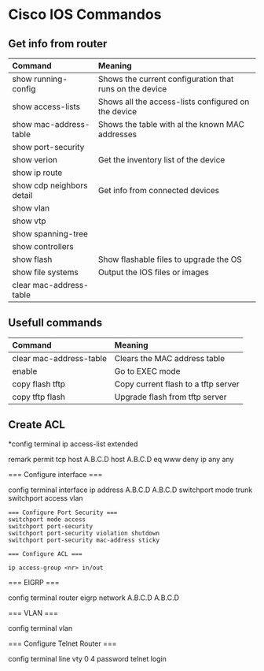 # Cisco IOS Commandos #

## Get info from router ##

| Command							| Meaning 							|
| :---                  			| :---								|
| show running-config				| Shows the current configuration that runs on the device |
| show access-lists					| Shows all the access-lists configured on the device
| show mac-address-table			| Shows the table with al the known MAC addresses
| show port-security <interface>	| 
| show verion						| Get the inventory list of the device |
| show ip route						|
| show cdp neighbors detail			| Get info from connected devices |
| show vlan							|
| show vtp							|
| show spanning-tree				|
| show controllers					|
| show flash						| Show flashable files to upgrade the OS |
| show file systems					| Output the IOS files or images	|
| clear mac-address-table			|

## Usefull commands

| Command							| Meaning 					|
| :---                  			| :--- 						|
| clear mac-address-table			| Clears the MAC address table	|
| enable							| Go to EXEC mode			|
| copy flash tftp					| Copy current flash to a tftp server	|
| copy tftp flash					| Upgrade flash from tftp server		|

## Create ACL ##

*config terminal
ip access-list extended <naam>

remark <commentaar>
permit tcp host A.B.C.D host A.B.C.D eq www
deny ip any any


=== Configure interface ===

config terminal
interface <naam>
ip address A.B.C.D A.B.C.D
switchport mode trunk
switchport access vlan <nr>

	=== Configure Port Security ===
	switchport mode access
	switchport port-security
	switchport port-security violation shutdown
	switchport port-security mac-address sticky
	
	=== Configure ACL ===

	ip access-group <nr> in/out

=== EIGRP ===

config terminal
router eigrp <nr>
network A.B.C.D A.B.C.D

=== VLAN ===

config terminal
vlan <nr>

=== Configure Telnet Router ===

config terminal
line vty 0 4
password telnet
login


